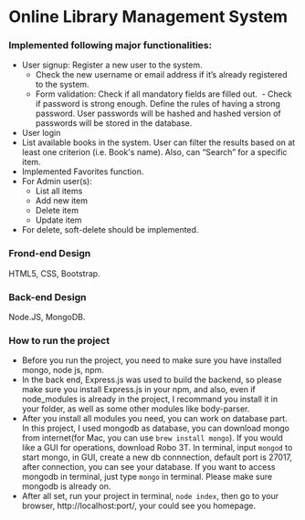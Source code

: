 # Online Library Management System

### Implemented following major functionalities:
- User signup: Register a new user to the system. 
  - Check the new username or email address if it’s already registered to the system. 
  - Form validation: Check if all mandatory fields are filled out.
  - Check if password is strong enough. Define the rules of having a strong password. User passwords will be hashed and hashed version of passwords will be stored in the database.
- User login
- List available books in the system. User can filter the results based on at least one criterion (i.e. Book's name). Also, can “Search” for a specific item.
- Implemented Favorites function.
- For Admin user(s):
  - List all items
  - Add new item
  - Delete item
  - Update item
- For delete, soft-delete should be implemented.

### Frond-end Design
HTML5, CSS, Bootstrap.

### Back-end Design
Node.JS, MongoDB.

### How to run the project
- Before you run the project, you need to make sure you have installed mongo, node js, npm.
- In the back end, Express.js was used to build the backend, so please make sure you install Express.js in your npm, and also, even if node_modules is already in the project, I recommand you install it in your folder, as well as some other modules like body-parser.
- After you install all modules you need, you can work on database part. In this project, I used mongodb as database, you can download mongo from internet(for Mac, you can use `brew install mongo`). If you would like a GUI for operations, download Robo 3T. In terminal, input `mongod` to start mongo, in GUI, create a new db connnection, default port is 27017, after connection, you can see your database. If you want to access mongodb in terminal, just type `mongo` in terminal. Please make sure mongodb is already on.
- After all set, run your project in terminal, `node index`, then go to your browser, http://localhost:port/, your could see you homepage.
